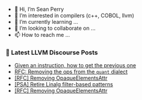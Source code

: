 - 👋 Hi, I’m Sean Perry
- 👀 I’m interested in compilers (c++, COBOL, llvm)
- 🌱 I’m currently learning ...
- 💞️ I’m looking to collaborate on ...
- 📫 How to reach me ...

<!---
s66perry/s66perry is a ✨ special ✨ repository because its `README.md` (this file) appears on your GitHub profile.
You can click the Preview link to take a look at your changes.
--->
### 📕 Latest LLVM Discourse Posts

<!-- DISCOURSE-LLVM:START -->
- [Given an instruction, how to get the previous one](https://discourse.llvm.org/t/given-an-instruction-how-to-get-the-previous-one/63849#post_3)
- [RFC: Removing the ops from the `quant` dialect](https://discourse.llvm.org/t/rfc-removing-the-ops-from-the-quant-dialect/3643?page=2#post_29)
- [[RFC] Removing OpaqueElementsAttr](https://discourse.llvm.org/t/rfc-removing-opaqueelementsattr/63856#post_2)
- [[PSA] Retire Linalg filter-based patterns](https://discourse.llvm.org/t/psa-retire-linalg-filter-based-patterns/63785#post_2)
- [[RFC] Removing OpaqueElementsAttr](https://discourse.llvm.org/t/rfc-removing-opaqueelementsattr/63856#post_1)
<!-- DISCOURSE-LLVM:END -->

